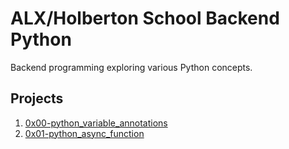 # ALX/Holberton School Backend Python

Backend programming exploring various Python concepts.

## Projects
1. [0x00-python_variable_annotations](0x00-python_variable_annotations)
2. [0x01-python_async_function](0x01-python_async_function)
